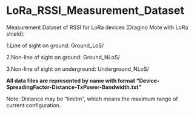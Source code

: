 # LoRa_RSSI_Measurement_Dataset

Measurement Dataset of RSSI for LoRa devices (Dragino Mote with LoRa shield):

1.Line of sight on ground:	Ground_LoS/

2.Non-line of sight on ground:	Ground_NLoS/

3.Non-line of sight on underground:	Underground_NLoS/

**All data files are represented by name with format “Device-SpreadingFactor-Distance-TxPower-Bandwidth.txt”**

Note: Distance may be "limitm", which means the maximum range of current configuration.
